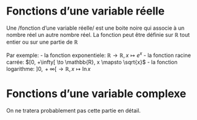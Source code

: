 <h1 id="fonctions-dune-variable-réelle">Fonctions d’une variable réelle</h1>
<p>Une /fonction d’une variable réelle/ est une boite noire qui associe à un nombre réel un autre nombre réel. La fonction peut être définie sur <span class="math inline">ℝ</span> tout entier ou sur une partie de <span class="math inline">ℝ</span></p>
<p>Par exemple: - la fonction exponentiele: <span class="math inline">ℝ → ℝ, <em>x</em> ↦ <em>e</em><sup><em>x</em></sup></span> - la fonction racine carrée: <span class="math inline">$[0, +\infty[ \to \mathbb{R}, x \mapsto \sqrt{x}$</span> - la fonction logarithme: <span class="math inline">]0,  + ∞[ → ℝ, <em>x</em> ↦ ln <em>x</em></span></p>
<h1 id="fonctions-dune-variable-complexe">Fonctions d’une variable complexe</h1>
<p>On ne tratera probablement pas cette partie en détail.</p>

